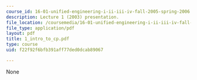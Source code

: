 ```yaml
---
course_id: 16-01-unified-engineering-i-ii-iii-iv-fall-2005-spring-2006
description: Lecture 1 (2003) presentation.
file_location: /coursemedia/16-01-unified-engineering-i-ii-iii-iv-fall-2005-spring-2006/f22f92f6bfb391aff77ded0dcab89067_1_intro_to_cp.pdf
file_type: application/pdf
layout: pdf
title: 1_intro_to_cp.pdf
type: course
uid: f22f92f6bfb391aff77ded0dcab89067

---
```

None